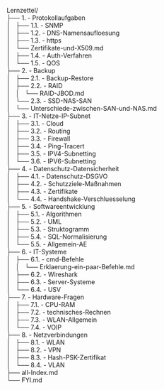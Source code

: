 Lernzettel/  
├── 1. - Protokollaufgaben  
│   ├── 1.1. - SNMP  
│   ├── 1.2. - DNS-Namensaufloesung  
│   ├── 1.3. - https  
│       └── Zertifikate-und-X509.md  
│   ├── 1.4. - Auth-Verfahren  
│   └── 1.5. - QOS  
├── 2. - Backup  
│   ├── 2.1. - Backup-Restore  
│   ├── 2.2. - RAID  
│   │   └── RAID-JBOD.md  
│   └── 2.3. - SSD-NAS-SAN  
│       └── Unterschiede-zwischen-SAN-und-NAS.md  
├── 3. - IT-Netze-IP-Subnet  
│   ├── 3.1. - Cloud  
│   ├── 3.2. - Routing  
│   ├── 3.3. - Firewall  
│   ├── 3.4. - Ping-Tracert  
│   ├── 3.5. - IPV4-Subnetting  
│   └── 3.6. - IPV6-Subnetting  
├── 4. - Datenschutz-Datensicherheit  
│   ├── 4.1. - Datenschutz-DSGVO  
│   ├── 4.2. - Schutzziele-Maßnahmen  
│   ├── 4.3. - Zertifikate  
│   └── 4.4. - Handshake-Verschluesselung  
├── 5. - Softwareentwicklung  
│   ├── 5.1. - Algorithmen  
│   ├── 5.2. - UML  
│   ├── 5.3. - Struktogramm  
│   ├── 5.4. - SQL-Normalisierung  
│   └── 5.5. - Allgemein-AE  
├── 6. - IT-Systeme  
│   ├── 6.1. - cmd-Befehle  
│   │   └── Erklaerung-ein-paar-Befehle.md  
│   ├── 6.2. - Wireshark  
│   ├── 6.3. - Server-Systeme  
│   └── 6.4. - USV  
├── 7. - Hardware-Fragen  
│   ├── 7.1. - CPU-RAM  
│   ├── 7.2. - technisches-Rechnen  
│   ├── 7.3. - WLAN-Allgemein  
│   └── 7.4. - VOIP  
├── 8. - Netzverbindungen  
│   ├── 8.1. - WLAN  
│   ├── 8.2. - VPN  
│   ├── 8.3. - Hash-PSK-Zertifikat  
│   └── 8.4. - VLAN  
├── all-Index.md  
└── FYI.md  